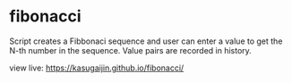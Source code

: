 # fibonacci 
Script creates a Fibbonaci sequence and user can enter a value to get the N-th number in the sequence. Value pairs are recorded in history.

view live: https://kasugaijin.github.io/fibonacci/

